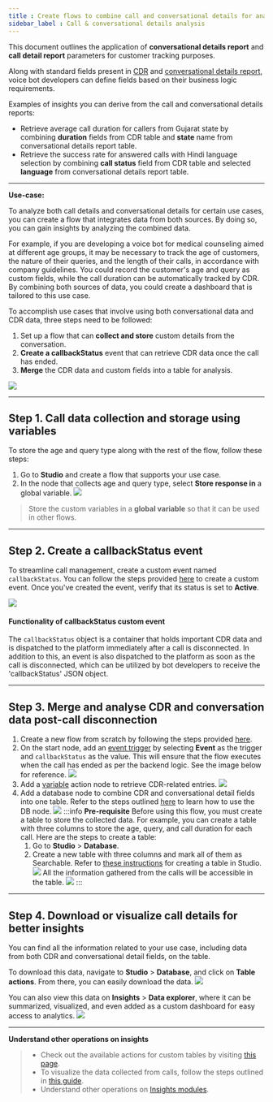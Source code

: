 ```yaml
---
title : Create flows to combine call and conversational details for analysis
sidebar_label : Call & conversational details analysis 
---
```


This document outlines the application of **conversational details report** and **call detail report** parameters for customer tracking purposes.

Along with standard fields present in [CDR](https://docs.yellow.ai/docs/cookbooks/voice-as-channel/reporting/cdr) and [conversational details report](https://docs.yellow.ai/docs/cookbooks/voice-as-channel/reporting/convdata), voice bot developers can define fields based on their business logic requirements.

Examples of insights you can derive from the call and conversational details reports: 
- Retrieve average call duration for callers from Gujarat state by combining **duration** fields from CDR table and **state** name from conversational details report table.
- Retrieve the success rate for answered calls with Hindi language selection by combining **call status** field from CDR table and selected **language** from conversational details report table.

------------

**Use-case:** 

To analyze both call details and conversational details for certain use cases, you can create a flow that integrates data from both sources. By doing so, you can gain insights by analyzing the combined data.

For example, if you are developing a voice bot for medical counseling aimed at different age groups, it may be necessary to track the age of customers, the nature of their queries, and the length of their calls, in accordance with company guidelines. You could record the customer's age and query as custom fields, while the call duration can be automatically tracked by CDR. By combining both sources of data, you could create a dashboard that is tailored to this use case.


To accomplish use cases that involve using both conversational data and CDR data, three steps need to be followed:
1. Set up a flow that can **collect and store** custom details from the conversation.
2. **Create a callbackStatus** event that can retrieve CDR data once the call has ended.
3. **Merge** the CDR data and custom fields into a table for analysis.

![](https://i.imgur.com/026bBkJ.png)


-----

## Step 1. Call data collection and storage using variables

To store the age and query type along with the rest of the flow, follow these steps:

1. Go to **Studio** and create a flow that supports your use case.
2. In the node that collects age and query type, select **Store response in** a global variable.
    ![](https://i.imgur.com/qyw4l5R.png)
> Store the custom variables in a **global variable** so that it can be used in other flows. 


------



## Step 2. Create a callbackStatus event

To streamline call management, create a custom event named `callbackStatus`. You can follow the steps provided [here](https://docs.yellow.ai/docs/platform_concepts/studio/events/event-hub#-8-custom-events) to create a custom event. Once you've created the event, verify that its status is set to **Active**.
 
![](https://i.imgur.com/TA01UPR.png)


#### Functionality of callbackStatus custom event

The `callbackStatus` object is a container that holds important CDR data and is dispatched to the platform immediately after a call is disconnected. In addition to this, an event is also dispatched to the platform as soon as the call is disconnected, which can be utilized by bot developers to receive the 'callbackStatus' JSON object.

------

## Step 3. Merge and analyse CDR and conversation data post-call disconnection

1. Create a new flow from scratch by following the steps provided [here](https://docs.yellow.ai/docs/platform_concepts/studio/build/Flows/journeys#2-create-a-flow).
2. On the start node, add an [event trigger](https://docs.yellow.ai/docs/platform_concepts/studio/build/Flows/configureflow#trigger-flow-using-event) by selecting **Event** as the trigger and `callbackStatus` as the value. This will ensure that the flow executes when the call has ended as per the backend logic. See the image below for reference.
    ![](https://i.imgur.com/5xbfRqM.png)
3. Add a [variable](https://docs.yellow.ai/docs/platform_concepts/studio/build/nodes/action-nodes#22-variables) action node to retrieve CDR-related entries.
    ![](https://i.imgur.com/8wBb4Bf.png)
4. Add a database node to combine CDR and conversational detail fields into one table. Refer to the steps outlined [here](https://docs.yellow.ai/docs/platform_concepts/studio/build/nodes/action-nodes#23-database) to learn how to use the DB node.
    ![](https://i.imgur.com/yuogCEP.png)
    :::info
    **Pre-requisite** 
    Before using this flow, you must create a table to store the collected data. For example, you can create a table with three columns to store the age, query, and call duration for each call. Here are the steps to create a table:
    1. Go to **Studio** > **Database**.
    2. Create a new table with three columns and mark all of them as Searchable. Refer to [these instructions](https://docs.yellow.ai/docs/platform_concepts/studio/database#-1-create-table) for creating a table in Studio.
    ![](https://i.imgur.com/wWAPpnu.png)
    All the information gathered from the calls will be accessible in the table. 
    ![](https://i.imgur.com/OXqQoHT.png)
    :::


------

## Step 4. Download or visualize call  details for better insights

You can find all the information related to your use case, including data from both CDR and conversational detail fields, on the table.

To download this data, navigate to **Studio** > **Database**, and click on **Table actions**. From there, you can easily download the data.
![](https://i.imgur.com/bZZlNeW.png)

You can also view this data on **Insights** > **Data explorer**, where it can be summarized, visualized, and even added as a custom dashboard for easy access to analytics.
![](https://i.imgur.com/Xyig1o0.png)


------

**Understand other operations on insights**

> - Check out the available actions for custom tables by visiting [this page](https://docs.yellow.ai/docs/platform_concepts/growth/dataexplorer/customtables).    
> - To visualize the data collected from calls, follow the steps outlined in [this guide](https://docs.yellow.ai/docs/cookbooks/voice-as-channel/reporting/cdr).
> - Understand other operations on [Insights modules](https://docs.yellow.ai/docs/platform_concepts/growth/introductiontoinsights). 

